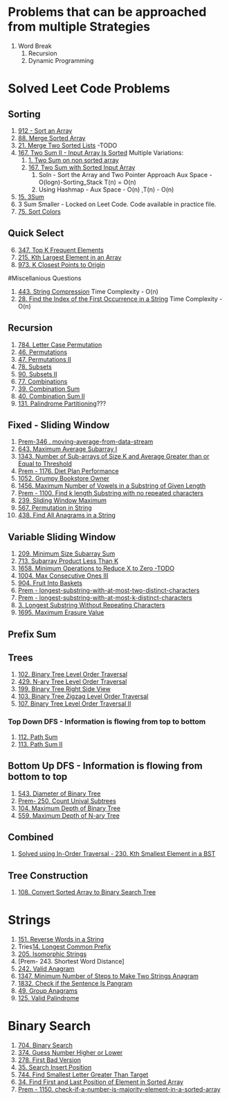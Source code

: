 # Problems that can be approached from multiple Strategies

1. Word Break 
    1. Recursion
    2. Dynamic Programming



# Solved Leet Code Problems

## Sorting 
1. [912 - Sort an Array](https://leetcode.com/problems/sort-an-array/)
2. [88. Merge Sorted Array](https://leetcode.com/problems/merge-sorted-array/)
3. [21. Merge Two Sorted Lists](https://leetcode.com/problems/merge-two-sorted-lists/) -TODO
4. [167. Two Sum II - Input Array Is Sorted](https://leetcode.com/problems/two-sum-ii-input-array-is-sorted/)
    Multiple Variations:
    1. [1. Two Sum on non sorted array](https://leetcode.com/problems/two-sum/)
    2. [167. Two Sum with Sorted Input Array](https://leetcode.com/problems/two-sum-ii-input-array-is-sorted/)  
        1. Soln - Sort the Array and Two Pointer Approach
         Aux Space - O(logn)-Sorting_Stack  T(n) = O(n)
        2.  Using Hashmap - Aux Space - O(n) ,T(n)  - O(n)
5. [15. 3Sum](https://leetcode.com/problems/3sum/)
6. 3 Sum Smaller - Locked on Leet Code. Code available in practice file.
5. [75. Sort Colors](https://leetcode.com/problems/sort-colors/)
## Quick Select 
6. [347. Top K Frequent Elements](https://leetcode.com/problems/top-k-frequent-elements/)
7. [215. Kth Largest Element in an Array](https://leetcode.com/problems/kth-largest-element-in-an-array/)
8. [973. K Closest Points to Origin](https://leetcode.com/problems/k-closest-points-to-origin/)





#Miscellanious Questions
1. [443. String Compression](https://leetcode.com/problems/string-compression/)
Time Complexity - O(n)
2. [28. Find the Index of the First Occurrence in a String](https://leetcode.com/problems/find-the-index-of-the-first-occurrence-in-a-string/)
Time Complexity - O(n)


## Recursion 
1. [784. Letter Case Permutation](https://leetcode.com/problems/letter-case-permutation/)
2. [46. Permutations](https://leetcode.com/problems/permutations/)
3. [47. Permutations II](https://leetcode.com/problems/permutations-ii/)
4. [78. Subsets](https://leetcode.com/problems/subsets/)
5. [90. Subsets II](https://leetcode.com/problems/subsets-ii/)
6. [77. Combinations](https://leetcode.com/problems/combinations/)
7. [39. Combination Sum](https://leetcode.com/problems/combination-sum/)
8. [40. Combination Sum II](https://leetcode.com/problems/combination-sum-ii/)
9. [131. Palindrome Partitioning](https://leetcode.com/problems/palindrome-partitioning/)???


## Fixed - Sliding Window
1. [Prem-346 . moving-average-from-data-stream](https://leetcode.com/problems/moving-average-from-data-stream/)
2. [643. Maximum Average Subarray I](https://leetcode.com/problems/maximum-average-subarray-i/)
3. [1343. Number of Sub-arrays of Size K and Average Greater than or Equal to Threshold](https://leetcode.com/problems/number-of-sub-arrays-of-size-k-and-average-greater-than-or-equal-to-threshold/)
4. [Prem - 1176. Diet Plan Performance](https://leetcode.com/problems/diet-plan-performance/)
5. [1052. Grumpy Bookstore Owner](https://leetcode.com/problems/grumpy-bookstore-owner/)
6. [1456. Maximum Number of Vowels in a Substring of Given Length](https://leetcode.com/problems/maximum-number-of-vowels-in-a-substring-of-given-length/)
7. [Prem - 1100. Find k length Substring with no repeated characters](https://leetcode.com/problems/find-k-length-substrings-with-no-repeated-characters/)
8. [239. Sliding Window Maximum](https://leetcode.com/problems/sliding-window-maximum/)
9. [567. Permutation in String](https://leetcode.com/problems/permutation-in-string/)
10. [438. Find All Anagrams in a String](https://leetcode.com/problems/permutation-in-string/)

## Variable Sliding Window

1. [209. Minimum Size Subarray Sum](https://leetcode.com/problems/minimum-size-subarray-sum/)
2. [713. Subarray Product Less Than K](https://leetcode.com/problems/subarray-product-less-than-k/)
3. [1658. Minimum Operations to Reduce X to Zero  -TODO](https://leetcode.com/problems/minimum-operations-to-reduce-x-to-zero/)
4. [1004. Max Consecutive Ones III](https://leetcode.com/problems/max-consecutive-ones-iii/)
5. [904. Fruit Into Baskets](https://leetcode.com/problems/fruit-into-baskets/)
6. [Prem - longest-substring-with-at-most-two-distinct-characters](https://leetcode.com/problems/longest-substring-with-at-most-two-distinct-characters/)
7. [Prem - longest-substring-with-at-most-k-distinct-characters](https://leetcode.com/problems/longest-substring-with-at-most-k-distinct-characters/)
8. [3. Longest Substring Without Repeating Characters](https://leetcode.com/problems/longest-substring-without-repeating-characters/)
9. [1695. Maximum Erasure Value](https://leetcode.com/problems/maximum-erasure-value/)

## Prefix Sum


## Trees

1. [102. Binary Tree Level Order Traversal](https://leetcode.com/problems/binary-tree-level-order-traversal/)
2. [429. N-ary Tree Level Order Traversal](https://leetcode.com/problems/n-ary-tree-level-order-traversal/)
3. [199. Binary Tree Right Side View](https://leetcode.com/problems/binary-tree-right-side-view/)
4. [103. Binary Tree Zigzag Level Order Traversal](https://leetcode.com/problems/binary-tree-zigzag-level-order-traversal/)
5. [107. Binary Tree Level Order Traversal II](https://leetcode.com/problems/binary-tree-level-order-traversal-ii/)

### Top Down DFS - Information is flowing from top to bottom
1. [112. Path Sum](https://leetcode.com/problems/path-sum/)
2. [113. Path Sum II](https://leetcode.com/problems/path-sum-ii/)

## Bottom Up DFS - Information is flowing from bottom to top
1. [543. Diameter of Binary Tree](https://leetcode.com/problems/diameter-of-binary-tree/)
2. [Prem- 250. Count Unival Subtrees](https://leetcode.com/problems/count-univalue-subtrees/)
3. [104. Maximum Depth of Binary Tree](https://leetcode.com/problems/maximum-depth-of-binary-tree/)
4. [559. Maximum Depth of N-ary Tree](https://leetcode.com/problems/maximum-depth-of-n-ary-tree/)

## Combined
1. [Solved using In-Order Traversal - 230. Kth Smallest Element in a BST](https://leetcode.com/problems/kth-smallest-element-in-a-bst/)

## Tree Construction
1. [108. Convert Sorted Array to Binary Search Tree](https://leetcode.com/problems/convert-sorted-array-to-binary-search-tree/)


# Strings

1. [151. Reverse Words in a String](https://leetcode.com/problems/reverse-words-in-a-string/)
2. Tries[14. Longest Common Prefix](https://leetcode.com/problems/longest-common-prefix/)
3. [205. Isomorphic Strings](https://leetcode.com/problems/isomorphic-strings/)
4. [Prem- 243. Shortest Word Distance]
5. [242. Valid Anagram](https://leetcode.com/problems/valid-anagram/)
6. [1347. Minimum Number of Steps to Make Two Strings Anagram](https://leetcode.com/problems/minimum-number-of-steps-to-make-two-strings-anagram/)
7. [1832. Check if the Sentence Is Pangram](https://leetcode.com/problems/check-if-the-sentence-is-pangram/)
8. [49. Group Anagrams](https://leetcode.com/problems/group-anagrams/)
9. [125. Valid Palindrome](https://leetcode.com/problems/valid-palindrome/)


# Binary Search

1. [704. Binary Search](https://leetcode.com/problems/binary-search/)
2. [374. Guess Number Higher or Lower](https://leetcode.com/problems/guess-number-higher-or-lower/)
3. [278. First Bad Version](https://leetcode.com/problems/first-bad-version/)
4. [35. Search Insert Position](https://leetcode.com/problems/search-insert-position/)
5. [744. Find Smallest Letter Greater Than Target](https://leetcode.com/problems/find-smallest-letter-greater-than-target/)
6. [34. Find First and Last Position of Element in Sorted Array](https://leetcode.com/problems/find-first-and-last-position-of-element-in-sorted-array/)
7. [Prem - 1150. check-if-a-number-is-majority-element-in-a-sorted-array](https://leetcode.com/problems/check-if-a-number-is-majority-element-in-a-sorted-array/)


